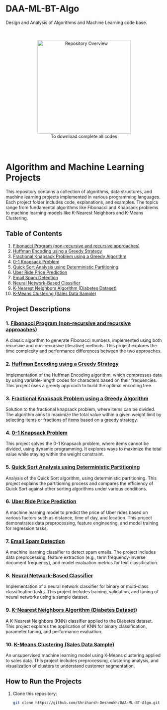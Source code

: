 # DAA-ML-BT-Algo
Design and Analysis of Algorithms and Machine Learning code base.

<div align="center">
<br><br>
<a href="https://drive.google.com/uc?export=download&id=1cMKWq1AeqN7EokkKyY-Qw252Czj72d6x">
  <img src="https://static.vecteezy.com/system/resources/thumbnails/009/305/585/small/download-button-clipart-design-illustration-free-png.png" alt="Repository Overview" width="300"/>
</a>
<br>
To download complete all codes
<br>
<br><br>
</div>


# Algorithm and Machine Learning Projects

This repository contains a collection of algorithms, data structures, and machine learning projects implemented in various programming languages. Each project folder includes code, explanations, and examples. The topics range from fundamental algorithms like Fibonacci and Knapsack problems to machine learning models like K-Nearest Neighbors and K-Means Clustering.

## Table of Contents
1. [Fibonacci Program (non-recursive and recursive approaches)](#1-fibonacci-program-non-recursive-and-recursive-approaches)
2. [Huffman Encoding using a Greedy Strategy](#2-huffman-encoding-using-a-greedy-strategy)
3. [Fractional Knapsack Problem using a Greedy Algorithm](#3-fractional-knapsack-problem-using-a-greedy-algorithm)
4. [0-1 Knapsack Problem](#4-0-1-knapsack-problem)
5. [Quick Sort Analysis using Deterministic Partitioning](#5-quick-sort-analysis-using-deterministic-partitioning)
6. [Uber Ride Price Prediction](#6-uber-ride-price-prediction)
7. [Email Spam Detection](#7-email-spam-detection)
8. [Neural Network-Based Classifier](#8-neural-network-based-classifier)
9. [K-Nearest Neighbors Algorithm (Diabetes Dataset)](#9-k-nearest-neighbors-algorithm-diabetes-dataset)
10. [K-Means Clustering (Sales Data Sample)](#10-k-means-clustering-sales-data-sample)

## Project Descriptions

### 1. [Fibonacci Program (non-recursive and recursive approaches)](https://github.com/Shriharsh-Deshmukh/DAA-ML-BT-Algo/tree/main/1.%20Fibonacci_Program(non-recursive%2Crecursive))
A classic algorithm to generate Fibonacci numbers, implemented using both recursive and non-recursive (iterative) methods. This project explores the time complexity and performance differences between the two approaches.

### 2. [Huffman Encoding using a Greedy Strategy](https://github.com/Shriharsh-Deshmukh/DAA-ML-BT-Algo/tree/main/2.%20%20Huffman%20Encoding%20using%20a%20greedy%20strategy)
Implementation of the Huffman Encoding algorithm, which compresses data by using variable-length codes for characters based on their frequencies. This project uses a greedy approach to build the optimal encoding tree.

### 3. [Fractional Knapsack Problem using a Greedy Algorithm](https://github.com/Shriharsh-Deshmukh/DAA-ML-BT-Algo/tree/main/3.%20Fractional%20Knapsack%20problem%20using%20a%20greedy%20method)
Solution to the fractional knapsack problem, where items can be divided. The algorithm aims to maximize the total value within a given weight limit by selecting items or fractions of items based on a greedy strategy.

### 4. [0-1 Knapsack Problem](https://github.com/Shriharsh-Deshmukh/DAA-ML-BT-Algo/tree/main/4.%200-1%20Knapsack%20problem)
This project solves the 0-1 Knapsack problem, where items cannot be divided, using dynamic programming. It explores ways to maximize the total value while staying within the weight constraint.

### 5. [Quick Sort Analysis using Deterministic Partitioning](https://github.com/Shriharsh-Deshmukh/DAA-ML-BT-Algo/tree/main/6.%20Analysis%20of%20quick%20sort%20by%20using%20deterministic%20and%20randomized)
Analysis of the Quick Sort algorithm, using deterministic partitioning. This project explains the partitioning process and compares the efficiency of Quick Sort against other sorting algorithms under various conditions.

### 6. [Uber Ride Price Prediction](https://github.com/Shriharsh-Deshmukh/DAA-ML-BT-Algo/tree/main/7.%20Predict%20the%20price%20of%20the%20Uber%20ride)
A machine learning model to predict the price of Uber rides based on various factors such as distance, time of day, and location. This project demonstrates data preprocessing, feature engineering, and model training for regression tasks.

### 7. [Email Spam Detection](https://github.com/Shriharsh-Deshmukh/DAA-ML-BT-Algo/tree/main/8.%20Email%20Spam%20detection)
A machine learning classifier to detect spam emails. The project includes data preprocessing, feature extraction (e.g., term frequency-inverse document frequency), and model evaluation metrics for text classification.

### 8. [Neural Network-Based Classifier](https://github.com/Shriharsh-Deshmukh/DAA-ML-BT-Algo/tree/main/9.%20neural%20network-based%20classifier)
Implementation of a neural network classifier for binary or multi-class classification tasks. This project includes training, validation, and tuning of neural networks using a sample dataset.

### 9. [K-Nearest Neighbors Algorithm (Diabetes Dataset)](https://github.com/Shriharsh-Deshmukh/DAA-ML-BT-Algo/tree/main/11.%20K-Nearest%20Neighbors%20algorithm%20(diabetes.csv))
A K-Nearest Neighbors (KNN) classifier applied to the Diabetes dataset. This project explores the application of KNN for binary classification, parameter tuning, and performance evaluation.

### 10. [K-Means Clustering (Sales Data Sample)](https://github.com/Shriharsh-Deshmukh/DAA-ML-BT-Algo/tree/main/12.%20K-Means%20clustering%20(sales_data_sample.csv))
An unsupervised machine learning model using K-Means clustering applied to sales data. This project includes preprocessing, clustering analysis, and visualization of clusters to understand customer segmentation.

## How to Run the Projects

1. Clone this repository:
   ```bash
   git clone https://github.com/Shriharsh-Deshmukh/DAA-ML-BT-Algo.git
